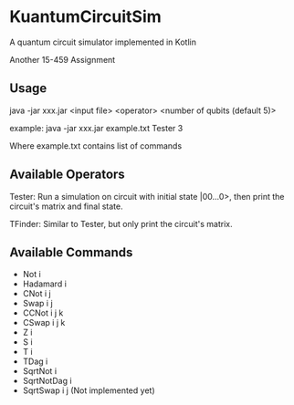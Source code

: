 # KuantumCircuitSim

A quantum circuit simulator implemented in Kotlin

Another 15-459 Assignment

## Usage

java -jar xxx.jar \<input file> \<operator> \<number of qubits (default 5)>

example: java -jar xxx.jar example.txt Tester 3

Where example.txt contains list of commands

## Available Operators

Tester: Run a simulation on circuit with initial state |00...0>, then print the circuit's matrix and final state.

TFinder: Similar to Tester, but only print the circuit's matrix.

## Available Commands

- Not i
- Hadamard i
- CNot i j
- Swap i j
- CCNot i j k
- CSwap i j k
- Z i
- S i
- T i
- TDag i
- SqrtNot i
- SqrtNotDag i
- SqrtSwap i j (Not implemented yet)
